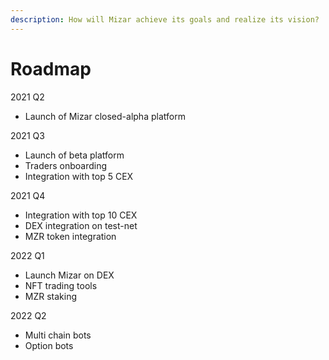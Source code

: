 ```yaml
---
description: How will Mizar achieve its goals and realize its vision?
---
```


# Roadmap

2021 Q2

* Launch of Mizar closed-alpha platform

2021 Q3

* Launch of beta platform
* Traders onboarding
* Integration with top 5 CEX

2021 Q4

* Integration with top 10 CEX
* DEX integration on test-net
* MZR token integration

2022 Q1

* Launch Mizar on DEX
* NFT trading tools
* MZR staking

2022 Q2

* Multi chain bots
* Option bots





